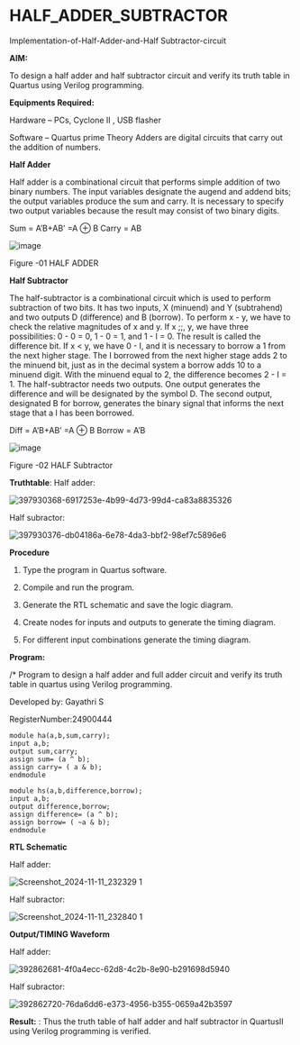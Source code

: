 # HALF_ADDER_SUBTRACTOR

Implementation-of-Half-Adder-and-Half Subtractor-circuit

**AIM:**

To design a half adder and half subtractor circuit and verify its truth table in Quartus using Verilog programming.

**Equipments Required:**

Hardware – PCs, Cyclone II , USB flasher 

Software – Quartus prime Theory Adders are digital circuits that carry out the addition of numbers.

**Half Adder**

Half adder is a combinational circuit that performs simple addition of two binary numbers. The input variables designate the augend and addend bits; the output variables produce the sum and carry. It is necessary to specify two output variables because the result may consist of two binary digits.

Sum = A’B+AB’ =A ⊕ B Carry = AB

![image](https://github.com/naavaneetha/HALF_ADDER_SUBTRACTOR/assets/154305477/bd4a0b2c-cdbc-4184-ab08-81578f121e1f)

Figure -01 HALF ADDER

**Half Subtractor**

The half-subtractor is a combinational circuit which is used to perform subtraction of two bits. It has two inputs, X (minuend) and Y (subtrahend) and two outputs D (difference) and B (borrow). To perform x - y, we have to check the relative magnitudes of x and y. If x ;;, y, we have three possibilities: 0 - 0 = 0, 1 - 0 = 1, and 1 - I = 0. The result is called the difference bit. If x < y, we have 0 - I, and it is necessary to borrow a 1 from the next higher stage. The I borrowed from the next higher stage adds 2 to the minuend bit, just as in the decimal system a borrow adds 10 to a minuend digit. With the minuend equal to 2, the difference becomes 2 - I = 1. The half-subtractor needs two outputs. One output generates the difference and will be designated by the symbol D. The second output, designated B for borrow, generates the binary signal that informs the next stage that a I has been borrowed. 

Diff = A’B+AB’ =A ⊕ B
Borrow = A’B

 ![image](https://github.com/naavaneetha/HALF_ADDER_SUBTRACTOR/assets/154305477/d76b099c-513f-4e7c-843a-e2fd028a531a)

Figure -02 HALF Subtractor

**Truthtable**:
Half adder:



![397930368-6917253e-4b99-4d73-99d4-ca83a8835326](https://github.com/user-attachments/assets/50609517-6f50-4014-ad8a-e278a900ae2d)


Half subractor:

![397930376-db04186a-6e78-4da3-bbf2-98ef7c5896e6](https://github.com/user-attachments/assets/14858163-01fc-4c2c-bca0-7c876ae58805)


**Procedure**

1.	Type the program in Quartus software.

2.	Compile and run the program.

3.	Generate the RTL schematic and save the logic diagram.

4.	Create nodes for inputs and outputs to generate the timing diagram.

5.	For different input combinations generate the timing diagram.


**Program:**

/* Program to design a half adder and full adder circuit and verify its truth table in quartus using Verilog programming.

Developed by: Gayathri S 

RegisterNumber:24900444

```
module ha(a,b,sum,carry);
input a,b;
output sum,carry;
assign sum= (a ^ b);
assign carry= ( a & b);
endmodule

module hs(a,b,difference,borrow);
input a,b;
output difference,borrow;
assign difference= (a ^ b);
assign borrow= ( ~a & b);
endmodule
```


**RTL Schematic**

Half adder:


![Screenshot_2024-11-11_232329 1](https://github.com/user-attachments/assets/3aa9575c-e42c-4aff-8618-5b06bfeebb4f)

Half subractor:

![Screenshot_2024-11-11_232840 1](https://github.com/user-attachments/assets/fca30790-1ed5-4d26-956a-b7b752dea4d1)


**Output/TIMING Waveform**

Half adder:


![392862681-4f0a4ecc-62d8-4c2b-8e90-b291698d5940](https://github.com/user-attachments/assets/2aa04412-bd7c-4a1f-8ad7-a7c4fb4f1471)




Half subractor:


![392862720-76da6dd6-e373-4956-b355-0659a42b3597](https://github.com/user-attachments/assets/1220038c-c1f2-4d2e-b7df-ab4d5ad8ac17)




**Result:** : Thus the truth table of half adder and half subtractor in QuartusII using Verilog
programming is verified.
